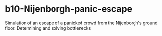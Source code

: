 # b10-Nijenborgh-panic-escape
Simulation of an escape of a panicked crowd from the Nijenborgh's ground floor. Determining and solving bottlenecks
